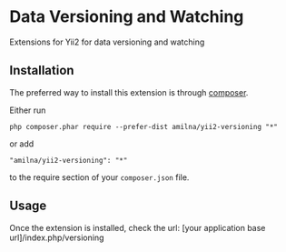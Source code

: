 Data Versioning and Watching
============================
Extensions for Yii2 for data versioning and watching

Installation
------------

The preferred way to install this extension is through [composer](http://getcomposer.org/download/).

Either run

```
php composer.phar require --prefer-dist amilna/yii2-versioning "*"
```

or add

```
"amilna/yii2-versioning": "*"
```

to the require section of your `composer.json` file.


Usage
-----


Once the extension is installed, check the url:
[your application base url]/index.php/versioning